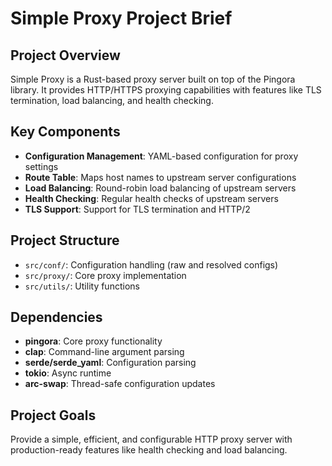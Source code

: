 # Simple Proxy Project Brief

## Project Overview
Simple Proxy is a Rust-based proxy server built on top of the Pingora library. It provides HTTP/HTTPS proxying capabilities with features like TLS termination, load balancing, and health checking.

## Key Components
- **Configuration Management**: YAML-based configuration for proxy settings
- **Route Table**: Maps host names to upstream server configurations
- **Load Balancing**: Round-robin load balancing of upstream servers
- **Health Checking**: Regular health checks of upstream servers
- **TLS Support**: Support for TLS termination and HTTP/2

## Project Structure
- `src/conf/`: Configuration handling (raw and resolved configs)
- `src/proxy/`: Core proxy implementation
- `src/utils/`: Utility functions

## Dependencies
- **pingora**: Core proxy functionality
- **clap**: Command-line argument parsing
- **serde/serde_yaml**: Configuration parsing
- **tokio**: Async runtime
- **arc-swap**: Thread-safe configuration updates

## Project Goals
Provide a simple, efficient, and configurable HTTP proxy server with production-ready features like health checking and load balancing.
